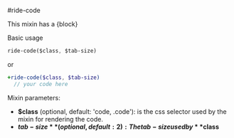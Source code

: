 #ride-code

This mixin has a {block}

Basic usage

```sass
ride-code($class, $tab-size)
```

or

```sass
+ride-code($class, $tab-size)
  // your code here
```

Mixin parameters:

* **$class** (optional, default: 'code, .code'): is the css selector used by the mixin for rendering the code.
* **$tab-size** (optional, default: 2): The tab-size used by **$class**